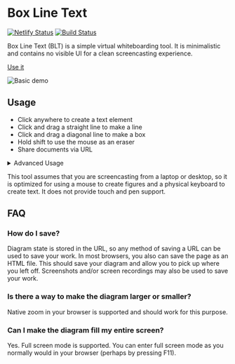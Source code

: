 Box Line Text
=============

[![Netlify Status](https://api.netlify.com/api/v1/badges/99b4904a-b8a1-42b7-8495-13215fb6ba7d/deploy-status)](https://app.netlify.com/sites/box-line-text/deploys)
[![Build Status](https://travis-ci.org/jncraton/box-line-text.svg?branch=master)](https://travis-ci.org/jncraton/box-line-text)

Box Line Text (BLT) is a simple virtual whiteboarding tool. It is minimalistic and contains no visible UI for a clean screencasting experience.

[Use it](https://box-line-text.netlify.app/)

![Basic demo](media/demo.gif)

Usage
-----

- Click anywhere to create a text element
- Click and drag a straight line to make a line
- Click and drag a diagonal line to make a box
- Hold shift to use the mouse as an eraser
- Share documents via URL

<details>
<summary>Advanced Usage</summary>

- Press Ctrl-z to undo creating elements
- Immediately after creating an element, you can use the arrow keys to cycle through a few basic styles:
    - Boxes - Change background color
    - Lines - Add arrows
    - Floating text - Double size, quad size, vertical
</details>    

This tool assumes that you are screencasting from a laptop or desktop, so it is optimized for using a mouse to create figures and a physical keyboard to create text. It does not provide touch and pen support.

FAQ
---

### How do I save?

Diagram state is stored in the URL, so any method of saving a URL can be used to save your work. In most browsers, you also can save the page as an HTML file. This should save your diagram and allow you to pick up where you left off. Screenshots and/or screen recordings may also be used to save your work.

### Is there a way to make the diagram larger or smaller?

Native zoom in your browser is supported and should work for this purpose.

### Can I make the diagram fill my entire screen?

Yes. Full screen mode is supported. You can enter full screen mode as you normally would in your browser (perhaps by pressing F11).
